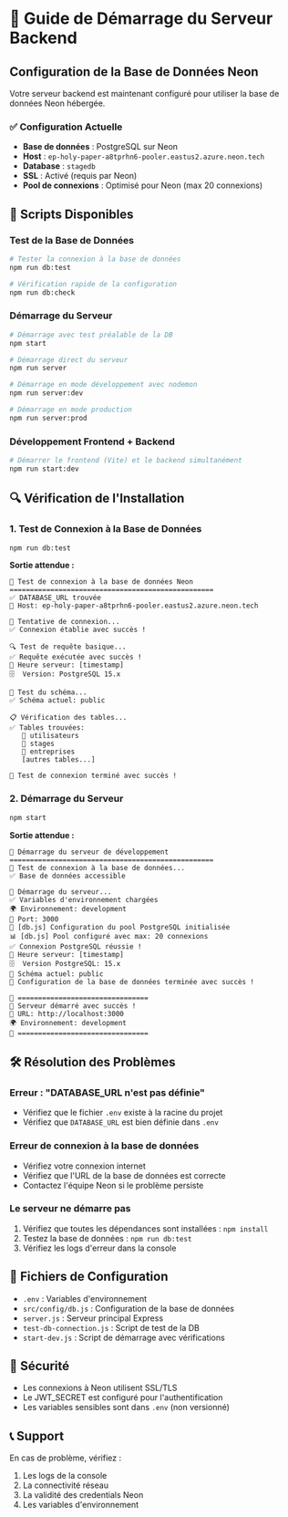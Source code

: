 # 🚀 Guide de Démarrage du Serveur Backend

## Configuration de la Base de Données Neon

Votre serveur backend est maintenant configuré pour utiliser la base de données Neon hébergée.

### ✅ Configuration Actuelle

- **Base de données** : PostgreSQL sur Neon
- **Host** : `ep-holy-paper-a8tprhn6-pooler.eastus2.azure.neon.tech`
- **Database** : `stagedb`
- **SSL** : Activé (requis par Neon)
- **Pool de connexions** : Optimisé pour Neon (max 20 connexions)

## 🔧 Scripts Disponibles

### Test de la Base de Données
```bash
# Tester la connexion à la base de données
npm run db:test

# Vérification rapide de la configuration
npm run db:check
```

### Démarrage du Serveur

```bash
# Démarrage avec test préalable de la DB
npm start

# Démarrage direct du serveur
npm run server

# Démarrage en mode développement avec nodemon
npm run server:dev

# Démarrage en mode production
npm run server:prod
```

### Développement Frontend + Backend
```bash
# Démarrer le frontend (Vite) et le backend simultanément
npm run start:dev
```

## 🔍 Vérification de l'Installation

### 1. Test de Connexion à la Base de Données
```bash
npm run db:test
```

**Sortie attendue :**
```
🚀 Test de connexion à la base de données Neon
==================================================
✅ DATABASE_URL trouvée
🔗 Host: ep-holy-paper-a8tprhn6-pooler.eastus2.azure.neon.tech

🔄 Tentative de connexion...
✅ Connexion établie avec succès !

🔍 Test de requête basique...
✅ Requête exécutée avec succès !
📅 Heure serveur: [timestamp]
🗄️  Version: PostgreSQL 15.x

📂 Test du schéma...
✅ Schéma actuel: public

📋 Vérification des tables...
✅ Tables trouvées:
   📄 utilisateurs
   📄 stages
   📄 entreprises
   [autres tables...]

🎉 Test de connexion terminé avec succès !
```

### 2. Démarrage du Serveur
```bash
npm start
```

**Sortie attendue :**
```
🚀 Démarrage du serveur de développement
==================================================
🔄 Test de connexion à la base de données...
✅ Base de données accessible

🚀 Démarrage du serveur...
✅ Variables d'environnement chargées
🌍 Environnement: development
🔌 Port: 3000
🔧 [db.js] Configuration du pool PostgreSQL initialisée
📊 [db.js] Pool configuré avec max: 20 connexions
✅ Connexion PostgreSQL réussie !
📅 Heure serveur: [timestamp]
🗄️  Version PostgreSQL: 15.x
📂 Schéma actuel: public
🎉 Configuration de la base de données terminée avec succès !

🚀 ================================
🎉 Serveur démarré avec succès !
🔗 URL: http://localhost:3000
🌍 Environnement: development
🚀 ================================
```

## 🛠️ Résolution des Problèmes

### Erreur : "DATABASE_URL n'est pas définie"
- Vérifiez que le fichier `.env` existe à la racine du projet
- Vérifiez que `DATABASE_URL` est bien définie dans `.env`

### Erreur de connexion à la base de données
- Vérifiez votre connexion internet
- Vérifiez que l'URL de la base de données est correcte
- Contactez l'équipe Neon si le problème persiste

### Le serveur ne démarre pas
1. Vérifiez que toutes les dépendances sont installées : `npm install`
2. Testez la base de données : `npm run db:test`
3. Vérifiez les logs d'erreur dans la console

## 📁 Fichiers de Configuration

- `.env` : Variables d'environnement
- `src/config/db.js` : Configuration de la base de données
- `server.js` : Serveur principal Express
- `test-db-connection.js` : Script de test de la DB
- `start-dev.js` : Script de démarrage avec vérifications

## 🔐 Sécurité

- Les connexions à Neon utilisent SSL/TLS
- Le JWT_SECRET est configuré pour l'authentification
- Les variables sensibles sont dans `.env` (non versionné)

## 📞 Support

En cas de problème, vérifiez :
1. Les logs de la console
2. La connectivité réseau
3. La validité des credentials Neon
4. Les variables d'environnement
